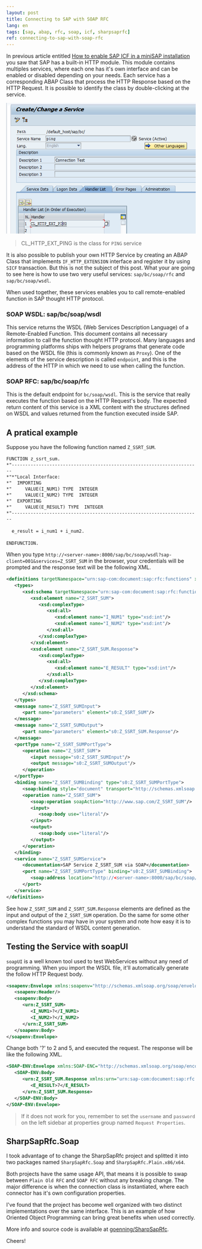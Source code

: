 ```yaml
---
layout: post
title: Connecting to SAP with SOAP RFC
lang: en
tags: [sap, abap, rfc, soap, icf, sharpsaprfc]
ref: connecting-to-sap-with-soap-rfc
---
```


In previous article entitled [How to enable SAP ICF in a miniSAP installation](/2014/08/01/how-to-enable-sap-icf-in-minisap-installation) you saw that SAP has a built-in HTTP module. This module contains multiples services, where each one has it's own interface and can be enabled or disabled depending on your needs. Each service has a corresponding ABAP Class that process the HTTP Response based on the HTTP Request. It is possible to identify the class by double-clicking at the service.

![](/public/images/class-handler-ping.png)

> CL_HTTP_EXT_PING is the class for `PING` service

It is also possible to publish your own HTTP Service by creating an ABAP Class that implements `IF_HTTP_EXTENSION` interface and register it by using `SICF` transaction. But this is not the subject of this post. What your are going to see here is how to use two very useful services: `sap/bc/soap/rfc` and `sap/bc/soap/wsdl`.

When used together, these services enables you to call remote-enabled function in SAP thought HTTP protocol.

### SOAP WSDL: sap/bc/soap/wsdl

This service returns the WSDL (Web Services Description Language) of a Remote-Enabled Function. This document contains all necessary information to call the function thought HTTP protocol. Many languages and programming platforms ships with helpers programs that generate code based on the WSDL file (this is commonly known as `Proxy`). One of the elements of the service description is called `endpoint`, and this is the address of the HTTP in which we need to use when calling the function.

### SOAP RFC: sap/bc/soap/rfc

This is the default endpoint for `bc/soap/wsdl`. This is the service that really executes the function based on the HTTP Request's body. The expected return content of this service is a XML content with the structures defined on WSDL and values returned from the function executed inside SAP.

## A pratical example

Suppose you have the following function named `Z_SSRT_SUM`.

~~~
FUNCTION z_ssrt_sum.
*"----------------------------------------------------------------------
*"*"Local Interface:
*"  IMPORTING
*"     VALUE(I_NUM1) TYPE  INTEGER
*"     VALUE(I_NUM2) TYPE  INTEGER
*"  EXPORTING
*"     VALUE(E_RESULT) TYPE  INTEGER
*"----------------------------------------------------------------------

  e_result = i_num1 + i_num2.

ENDFUNCTION.
~~~

When you type `http://<server-name>:8000/sap/bc/soap/wsdl?sap-client=001&services=Z_SSRT_SUM` in the browser, your credentials will be prompted and the response text will be the following XML.

~~~XML
<definitions targetNamespace="urn:sap-com:document:sap:rfc:functions" xmlns="http://schemas.xmlsoap.org/wsdl/" xmlns:s0="urn:sap-com:document:sap:rfc:functions" xmlns:xsd="http://www.w3.org/2001/XMLSchema" xmlns:soap="http://schemas.xmlsoap.org/wsdl/soap/" xmlns:http="http://schemas.xmlsoap.org/wsdl/http/">
   <types>
      <xsd:schema targetNamespace="urn:sap-com:document:sap:rfc:functions">
         <xsd:element name="Z_SSRT_SUM">
            <xsd:complexType>
               <xsd:all>
                  <xsd:element name="I_NUM1" type="xsd:int"/>
                  <xsd:element name="I_NUM2" type="xsd:int"/>
               </xsd:all>
            </xsd:complexType>
         </xsd:element>
         <xsd:element name="Z_SSRT_SUM.Response">
            <xsd:complexType>
               <xsd:all>
                  <xsd:element name="E_RESULT" type="xsd:int"/>
               </xsd:all>
            </xsd:complexType>
         </xsd:element>
      </xsd:schema>
   </types>
   <message name="Z_SSRT_SUMInput">
      <part name="parameters" element="s0:Z_SSRT_SUM"/>
   </message>
   <message name="Z_SSRT_SUMOutput">
      <part name="parameters" element="s0:Z_SSRT_SUM.Response"/>
   </message>
   <portType name="Z_SSRT_SUMPortType">
      <operation name="Z_SSRT_SUM">
         <input message="s0:Z_SSRT_SUMInput"/>
         <output message="s0:Z_SSRT_SUMOutput"/>
      </operation>
   </portType>
   <binding name="Z_SSRT_SUMBinding" type="s0:Z_SSRT_SUMPortType">
      <soap:binding style="document" transport="http://schemas.xmlsoap.org/soap/http"/>
      <operation name="Z_SSRT_SUM">
         <soap:operation soapAction="http://www.sap.com/Z_SSRT_SUM"/>
         <input>
            <soap:body use="literal"/>
         </input>
         <output>
            <soap:body use="literal"/>
         </output>
      </operation>
   </binding>
   <service name="Z_SSRT_SUMService">
      <documentation>SAP Service Z_SSRT_SUM via SOAP</documentation>
      <port name="Z_SSRT_SUMPortType" binding="s0:Z_SSRT_SUMBinding">
         <soap:address location="http://<server-name>:8000/sap/bc/soap/rfc"/>
      </port>
   </service>
</definitions>
~~~

See how `Z_SSRT_SUM` and `Z_SSRT_SUM.Response` elements are defined as the input and output of the `Z_SSRT_SUM` operation. Do the same for some other complex functions you may have in your system and note how easy it is to understand the standard of WSDL content generation.

## Testing the Service with soapUI

`soapUI` is a well known tool used to test WebServices without any need of programming. When you import the WSDL file, it'll automatically generate the follow HTTP Request body.

~~~XML
<soapenv:Envelope xmlns:soapenv="http://schemas.xmlsoap.org/soap/envelope/" xmlns:urn="urn:sap-com:document:sap:rfc:functions">
   <soapenv:Header/>
   <soapenv:Body>
      <urn:Z_SSRT_SUM>
         <I_NUM1>?</I_NUM1>
         <I_NUM2>?</I_NUM2>
      </urn:Z_SSRT_SUM>
   </soapenv:Body>
</soapenv:Envelope>
~~~

Change both '?' to 2 and 5, and executed the request. The response will be like the following XML.

~~~XML
<SOAP-ENV:Envelope xmlns:SOAP-ENC="http://schemas.xmlsoap.org/soap/encoding/" xmlns:SOAP-ENV="http://schemas.xmlsoap.org/soap/envelope/">
   <SOAP-ENV:Body>
      <urn:Z_SSRT_SUM.Response xmlns:urn="urn:sap-com:document:sap:rfc:functions">
         <E_RESULT>7</E_RESULT>
      </urn:Z_SSRT_SUM.Response>
   </SOAP-ENV:Body>
</SOAP-ENV:Envelope>
~~~

> If it does not work for you, remember to set the `username` and `password` on the left sidebar at properties group named `Request Properties`.

## SharpSapRfc.Soap

I took advantage of to change the SharpSapRfc project and splitted it into two packages named `SharpSapRfc.Soap` and `SharpSapRfc.Plain.x86/x64`.

Both projects have the same usage API, that means it is possible to swap between `Plain Old RFC` and `SOAP RFC` without any breaking change. The major difference is when the connection class is instantiated, where each connector has it's own configuration properties.

I've found that the project has become well organized with two distinct implementations over the same interface. This is an example of how Oriented Object Programming can bring great benefits when used correctly.

More info and source code is available at [goenning/SharpSapRfc](https://github.com/goenning/SharpSapRfc).

Cheers!
